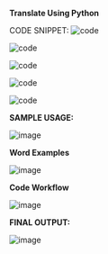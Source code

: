 **Translate Using Python**

CODE SNIPPET: 
![code](https://github.com/mrramtheking/CSA1353-TOC/assets/62879218/72258136-a1fe-4459-8da4-c0463228cb3a)

![code](https://github.com/mrramtheking/CSA1353-TOC/assets/62879218/9e0eb25e-43c5-4599-89b1-1efa6f9fdd43)

![code](https://github.com/mrramtheking/CSA1353-TOC/assets/62879218/bb66c9d9-bfdd-46d5-8833-3aa53ff92fe8)

![code](https://github.com/mrramtheking/CSA1353-TOC/assets/62879218/81c11e11-2287-426f-ba9f-003b0a5dda67)

![code](https://github.com/mrramtheking/CSA1353-TOC/assets/62879218/b796922c-d40a-4759-8e53-b74eef24fc98)

****SAMPLE USAGE:****

![image](https://github.com/mrramtheking/CSA1353-TOC/assets/62879218/c8bed409-9b0a-4314-bb8c-b4a8672c5241)

**Word Examples**

![image](https://github.com/mrramtheking/CSA1353-TOC/assets/62879218/7251c2e2-a548-4050-8be0-4eb5f613e896)

**Code Workflow**

![image](https://github.com/mrramtheking/CSA1353-TOC/assets/62879218/a5a8eaca-2c93-4551-a271-5d8cb6df094b)

**FINAL OUTPUT:**

![image](https://github.com/mrramtheking/CSA1353-TOC/assets/62879218/e494e02e-61e7-49b8-a02b-bd20933906a6)
